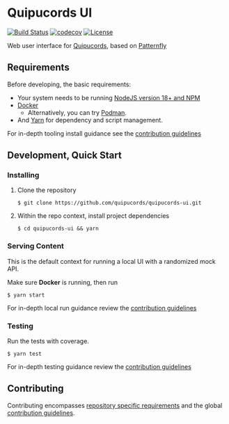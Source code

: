# Quipucords UI
[![Build Status](https://github.com/quipucords/quipucords-ui/actions/workflows/integration.yml/badge.svg)](https://github.com/quipucords/quipucords-ui/actions/workflows/integration.yml)
[![codecov](https://codecov.io/gh/quipucords/quipucords-ui/branch/master/graph/badge.svg)](https://codecov.io/gh/quipucords/quipucords-ui)
[![License](https://img.shields.io/github/license/quipucords/quipucords-ui.svg)](https://github.com/quipucords/quipucords-ui/blob/master/LICENSE)

Web user interface for [Quipucords](https://github.com/quipucords/quipucords), based on [Patternfly](https://www.patternfly.org/)

## Requirements
Before developing, the basic requirements:
   * Your system needs to be running [NodeJS version 18+ and NPM](https://nodejs.org/)
   * [Docker](https://docs.docker.com/desktop/)
      * Alternatively, you can try [Podman](https://github.com/containers/podman).
   * And [Yarn](https://yarnpkg.com) for dependency and script management.

For in-depth tooling install guidance see the [contribution guidelines](./CONTRIBUTING.md#Install)

## Development, Quick Start

### Installing
  1. Clone the repository
     ```
     $ git clone https://github.com/quipucords/quipucords-ui.git
     ```

  1. Within the repo context, install project dependencies
     ```
     $ cd quipucords-ui && yarn
     ```

### Serving Content
This is the default context for running a local UI with a randomized mock API. 

Make sure **Docker** is running, then run
  ```
  $ yarn start
  ```

For in-depth local run guidance review the [contribution guidelines](./CONTRIBUTING.md#Serving%20Content)

### Testing
Run the tests with coverage.

  ```
  $ yarn test
  ```
  
For in-depth testing guidance review the [contribution guidelines](./CONTRIBUTING.md#Testing)

## Contributing
Contributing encompasses [repository specific requirements](./CONTRIBUTING.md) and the global [contribution guidelines](https://github.com/quipucords/quipucords/blob/master/CONTRIBUTING.md).

